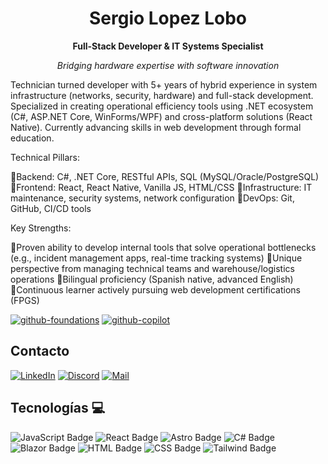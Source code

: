 <center>

# Sergio Lopez Lobo
**Full-Stack Developer & IT Systems Specialist**

*Bridging hardware expertise with software innovation*

</center>


Technician turned developer with 5+ years of hybrid experience in system infrastructure (networks, security, hardware) and full-stack development. Specialized in creating operational efficiency tools using .NET ecosystem (C#, ASP.NET Core, WinForms/WPF) and cross-platform solutions (React Native). Currently advancing skills in web development through formal education.

Technical Pillars:

🔸Backend: C#, .NET Core, RESTful APIs, SQL (MySQL/Oracle/PostgreSQL)
🔸Frontend: React, React Native, Vanilla JS, HTML/CSS
🔸Infrastructure: IT maintenance, security systems, network configuration
🔸DevOps: Git, GitHub, CI/CD tools

Key Strengths:

🔸Proven ability to develop internal tools that solve operational bottlenecks (e.g., incident management apps, real-time tracking systems)
🔸Unique perspective from managing technical teams and warehouse/logistics operations
🔸Bilingual proficiency (Spanish native, advanced English)
🔸Continuous learner actively pursuing web development certifications (FPGS)

[![github-foundations](https://github.com/adesduende/adesduende/assets/29408281/277f7725-b0ac-4ec3-9e5d-95cba798344e)](https://www.credly.com/badges/a87d73bf-5dfc-472b-bd9b-d1f928eeadbd/public_url)
[![github-copilot](https://github.com/user-attachments/assets/b9d00817-2f7d-4d2b-8df5-c868968c80db)](https://www.credly.com/badges/9d97c596-442e-4614-b971-a79fe7237c32/public_url)

## Contacto

[![LinkedIn](https://cdn-icons-png.flaticon.com/24/2504/2504923.png)](https://www.linkedin.com/in/sllobo/)
[![Discord]( https://cdn-icons-png.flaticon.com/24/2111/2111370.png)](https://discord.com/users/661138509226049536)
[![Mail]( https://cdn-icons-png.flaticon.com/24/726/726623.png)](mailto:info@sergiolopezlobo.es)

## Tecnologías 💻

![JavaScript Badge](https://img.shields.io/badge/JavaScript-White?style=flat&logo=javascript&logoColor=F7DF1E&logoSize=16&color=2e2e2e)
![React Badge](https://img.shields.io/badge/React-White?style=flat&logo=react&logoColor=61DAFB&logoSize=16&color=2e2e2e)
![Astro Badge](https://img.shields.io/badge/Astro-White?style=flat&logo=astro&logoColor=BC52EE&logoSize=16&color=2e2e2e)
![C# Badge](https://img.shields.io/badge/CSharp-White?style=flat&logo=csharp&logoColor=512BD4&logoSize=16&color=2e2e2e)
![Blazor Badge](https://img.shields.io/badge/Blazor-White?style=flat&logo=blazor&logoColor=512BD4&logoSize=16&color=2e2e2e)
![HTML Badge](https://img.shields.io/badge/HTML-White?style=flat&logo=html5&logoColor=E34F26&logoSize=16&color=2e2e2e)
![CSS Badge](https://img.shields.io/badge/CSS-White?style=flat&logo=css3&logoColor=1572B6&logoSize=16&color=2e2e2e)
![Tailwind Badge](https://img.shields.io/badge/Tailwind-White?style=flat&logo=tailwindcss&logoColor=06B6D4&logoSize=16&color=2e2e2e)


